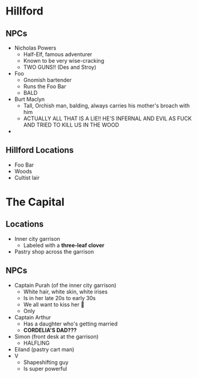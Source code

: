 # Hillford
## NPCs
- Nicholas Powers
	- Half-Elf, famous adventurer
	- Known to be very wise-cracking
	- TWO GUNS!! (Des and Stroy)
- Foo
	- Gnomish bartender
	- Runs the Foo Bar
	- BALD
- Burt Maclyn
	- Tall, Orchish man, balding, always carries his mother's broach with him
	- ACTUALLY ALL THAT IS A LIE!! HE'S INFERNAL AND EVIL AS FUCK AND TRIED TO KILL US IN THE WOOD
- 
## Hillford Locations
- Foo Bar
- Woods
- Cultist lair

# The Capital
## Locations
- Inner city garrison
	- Labeled with a **three-leaf clover**
- Pastry shop across the garrison
## NPCs
- Captain Purah (of the inner city garrison)
	- White hair, white skin, white irises
	- Is in her late 20s to early 30s
	- We all want to kiss her 🥰
	- Only 
- Captain Arthur
	- Has a daughter who's getting married
	- **CORDELIA'S DAD???**
- Simon (front desk at the garrison)
	- HALFLING
- Eiland (pastry cart man)
- V
	- Shapeshifting guy
	- Is super powerful